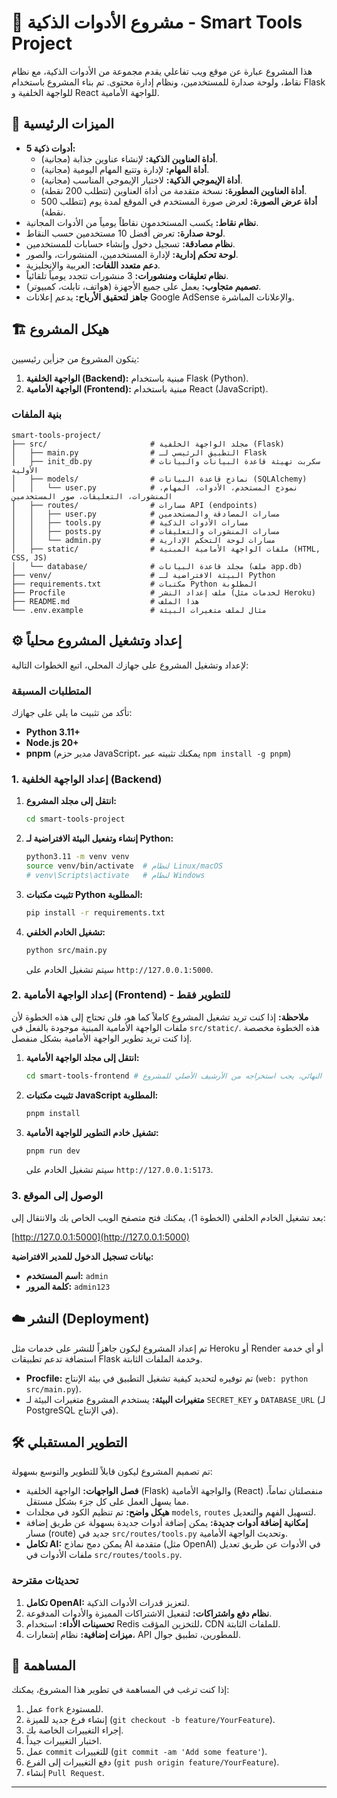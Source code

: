 # 🚀 مشروع الأدوات الذكية - Smart Tools Project

هذا المشروع عبارة عن موقع ويب تفاعلي يقدم مجموعة من الأدوات الذكية، مع نظام نقاط، ولوحة صدارة للمستخدمين، ونظام إدارة محتوى. تم بناء المشروع باستخدام Flask للواجهة الخلفية و React للواجهة الأمامية.

## 🌟 الميزات الرئيسية

- **5 أدوات ذكية:**
  - **أداة العناوين الذكية:** لإنشاء عناوين جذابة (مجانية).
  - **أداة المهام:** لإدارة وتتبع المهام اليومية (مجانية).
  - **أداة الإيموجي الذكية:** لاختيار الإيموجي المناسب (مجانية).
  - **أداة العناوين المطورة:** نسخة متقدمة من أداة العناوين (تتطلب 200 نقطة).
  - **أداة عرض الصورة:** لعرض صورة المستخدم في الموقع لمدة يوم (تتطلب 500 نقطة).
- **نظام نقاط:** يكسب المستخدمون نقاطاً يومياً من الأدوات المجانية.
- **لوحة صدارة:** تعرض أفضل 10 مستخدمين حسب النقاط.
- **نظام مصادقة:** تسجيل دخول وإنشاء حسابات للمستخدمين.
- **لوحة تحكم إدارية:** لإدارة المستخدمين، المنشورات، والصور.
- **دعم متعدد اللغات:** العربية والإنجليزية.
- **نظام تعليقات ومنشورات:** 3 منشورات تتجدد يومياً تلقائياً.
- **تصميم متجاوب:** يعمل على جميع الأجهزة (هواتف، تابلت، كمبيوتر).
- **جاهز لتحقيق الأرباح:** يدعم إعلانات Google AdSense والإعلانات المباشرة.

## 🏗️ هيكل المشروع

يتكون المشروع من جزأين رئيسيين:

1.  **الواجهة الخلفية (Backend):** مبنية باستخدام Flask (Python).
2.  **الواجهة الأمامية (Frontend):** مبنية باستخدام React (JavaScript).

### بنية الملفات

```
smart-tools-project/
├── src/                       # مجلد الواجهة الخلفية (Flask)
│   ├── main.py                # التطبيق الرئيسي لـ Flask
│   ├── init_db.py             # سكربت تهيئة قاعدة البيانات والبيانات الأولية
│   ├── models/                # نماذج قاعدة البيانات (SQLAlchemy)
│   │   └── user.py            # نموذج المستخدم، الأدوات، المهام، المنشورات، التعليقات، صور المستخدمين
│   ├── routes/                # مسارات API (endpoints)
│   │   ├── user.py            # مسارات المصادقة والمستخدمين
│   │   ├── tools.py           # مسارات الأدوات الذكية
│   │   ├── posts.py           # مسارات المنشورات والتعليقات
│   │   └── admin.py           # مسارات لوحة التحكم الإدارية
│   ├── static/                # ملفات الواجهة الأمامية المبنية (HTML, CSS, JS)
│   └── database/              # مجلد قاعدة البيانات (ملف app.db)
├── venv/                      # البيئة الافتراضية لـ Python
├── requirements.txt           # مكتبات Python المطلوبة
├── Procfile                   # ملف إعداد النشر (لخدمات مثل Heroku)
├── README.md                  # هذا الملف
└── .env.example               # مثال لملف متغيرات البيئة
```

## ⚙️ إعداد وتشغيل المشروع محلياً

لإعداد وتشغيل المشروع على جهازك المحلي، اتبع الخطوات التالية:

### المتطلبات المسبقة

تأكد من تثبيت ما يلي على جهازك:

-   **Python 3.11+**
-   **Node.js 20+**
-   **pnpm** (مدير حزم JavaScript، يمكنك تثبيته عبر `npm install -g pnpm`)

### 1. إعداد الواجهة الخلفية (Backend)

1.  **انتقل إلى مجلد المشروع:**
    ```bash
    cd smart-tools-project
    ```
2.  **إنشاء وتفعيل البيئة الافتراضية لـ Python:**
    ```bash
    python3.11 -m venv venv
    source venv/bin/activate  # لنظام Linux/macOS
    # venv\Scripts\activate   # لنظام Windows
    ```
3.  **تثبيت مكتبات Python المطلوبة:**
    ```bash
    pip install -r requirements.txt
    ```
4.  **تشغيل الخادم الخلفي:**
    ```bash
    python src/main.py
    ```
    سيتم تشغيل الخادم على `http://127.0.0.1:5000`.

### 2. إعداد الواجهة الأمامية (Frontend) - **للتطوير فقط**

**ملاحظة:** إذا كنت تريد تشغيل المشروع كاملاً كما هو، فلن تحتاج إلى هذه الخطوة لأن ملفات الواجهة الأمامية المبنية موجودة بالفعل في `src/static/`.
هذه الخطوة مخصصة إذا كنت تريد تطوير الواجهة الأمامية بشكل منفصل.

1.  **انتقل إلى مجلد الواجهة الأمامية:**
    ```bash
    cd smart-tools-frontend # هذا المجلد غير موجود في الأرشيف النهائي، يجب استخراجه من الأرشيف الأصلي للمشروع
    ```
2.  **تثبيت مكتبات JavaScript المطلوبة:**
    ```bash
    pnpm install
    ```
3.  **تشغيل خادم التطوير للواجهة الأمامية:**
    ```bash
    pnpm run dev
    ```
    سيتم تشغيل الخادم على `http://127.0.0.1:5173`.

### 3. الوصول إلى الموقع

بعد تشغيل الخادم الخلفي (الخطوة 1)، يمكنك فتح متصفح الويب الخاص بك والانتقال إلى:

[http://127.0.0.1:5000](http://127.0.0.1:5000)

**بيانات تسجيل الدخول للمدير الافتراضية:**
-   **اسم المستخدم:** `admin`
-   **كلمة المرور:** `admin123`

## ☁️ النشر (Deployment)

تم إعداد المشروع ليكون جاهزاً للنشر على خدمات مثل Heroku أو Render أو أي خدمة استضافة تدعم تطبيقات Flask وخدمة الملفات الثابتة.

-   **Procfile:** تم توفيره لتحديد كيفية تشغيل التطبيق في بيئة الإنتاج (`web: python src/main.py`).
-   **متغيرات البيئة:** يستخدم المشروع متغيرات البيئة لـ `SECRET_KEY` و `DATABASE_URL` (لـ PostgreSQL في الإنتاج).

## 🛠️ التطوير المستقبلي

تم تصميم المشروع ليكون قابلاً للتطوير والتوسع بسهولة:

-   **فصل الواجهات:** الواجهة الخلفية (Flask) والواجهة الأمامية (React) منفصلتان تماماً، مما يسهل العمل على كل جزء بشكل مستقل.
-   **هيكل واضح:** تم تنظيم الكود في مجلدات `models`, `routes` لتسهيل الفهم والتعديل.
-   **إمكانية إضافة أدوات جديدة:** يمكن إضافة أدوات جديدة بسهولة عن طريق إضافة مسار (route) جديد في `src/routes/tools.py` وتحديث الواجهة الأمامية.
-   **تكامل AI:** يمكن دمج نماذج AI متقدمة (مثل OpenAI) في الأدوات عن طريق تعديل ملفات الأدوات في `src/routes/tools.py`.

### تحديثات مقترحة

1.  **تكامل OpenAI:** لتعزيز قدرات الأدوات الذكية.
2.  **نظام دفع واشتراكات:** لتفعيل الاشتراكات المميزة والأدوات المدفوعة.
3.  **تحسينات الأداء:** استخدام Redis للتخزين المؤقت، CDN للملفات الثابتة.
4.  **ميزات إضافية:** نظام إشعارات، API للمطورين، تطبيق جوال.

## 🤝 المساهمة

إذا كنت ترغب في المساهمة في تطوير هذا المشروع، يمكنك:

1.  عمل `fork` للمستودع.
2.  إنشاء فرع جديد للميزة (`git checkout -b feature/YourFeature`).
3.  إجراء التغييرات الخاصة بك.
4.  اختبار التغييرات جيداً.
5.  عمل `commit` للتغييرات (`git commit -am 'Add some feature'`).
6.  دفع التغييرات إلى الفرع (`git push origin feature/YourFeature`).
7.  إنشاء `Pull Request`.

---


